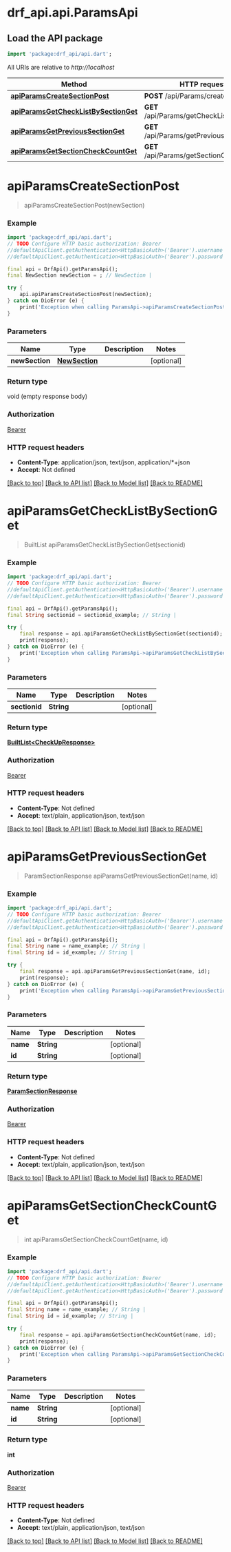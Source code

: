 # drf_api.api.ParamsApi

## Load the API package
```dart
import 'package:drf_api/api.dart';
```

All URIs are relative to *http://localhost*

Method | HTTP request | Description
------------- | ------------- | -------------
[**apiParamsCreateSectionPost**](ParamsApi.md#apiparamscreatesectionpost) | **POST** /api/Params/createSection | 
[**apiParamsGetCheckListBySectionGet**](ParamsApi.md#apiparamsgetchecklistbysectionget) | **GET** /api/Params/getCheckListBySection | 
[**apiParamsGetPreviousSectionGet**](ParamsApi.md#apiparamsgetprevioussectionget) | **GET** /api/Params/getPreviousSection | 
[**apiParamsGetSectionCheckCountGet**](ParamsApi.md#apiparamsgetsectioncheckcountget) | **GET** /api/Params/getSectionCheckCount | 


# **apiParamsCreateSectionPost**
> apiParamsCreateSectionPost(newSection)



### Example
```dart
import 'package:drf_api/api.dart';
// TODO Configure HTTP basic authorization: Bearer
//defaultApiClient.getAuthentication<HttpBasicAuth>('Bearer').username = 'YOUR_USERNAME'
//defaultApiClient.getAuthentication<HttpBasicAuth>('Bearer').password = 'YOUR_PASSWORD';

final api = DrfApi().getParamsApi();
final NewSection newSection = ; // NewSection | 

try {
    api.apiParamsCreateSectionPost(newSection);
} catch on DioError (e) {
    print('Exception when calling ParamsApi->apiParamsCreateSectionPost: $e\n');
}
```

### Parameters

Name | Type | Description  | Notes
------------- | ------------- | ------------- | -------------
 **newSection** | [**NewSection**](NewSection.md)|  | [optional] 

### Return type

void (empty response body)

### Authorization

[Bearer](../README.md#Bearer)

### HTTP request headers

 - **Content-Type**: application/json, text/json, application/*+json
 - **Accept**: Not defined

[[Back to top]](#) [[Back to API list]](../README.md#documentation-for-api-endpoints) [[Back to Model list]](../README.md#documentation-for-models) [[Back to README]](../README.md)

# **apiParamsGetCheckListBySectionGet**
> BuiltList<CheckUpResponse> apiParamsGetCheckListBySectionGet(sectionid)



### Example
```dart
import 'package:drf_api/api.dart';
// TODO Configure HTTP basic authorization: Bearer
//defaultApiClient.getAuthentication<HttpBasicAuth>('Bearer').username = 'YOUR_USERNAME'
//defaultApiClient.getAuthentication<HttpBasicAuth>('Bearer').password = 'YOUR_PASSWORD';

final api = DrfApi().getParamsApi();
final String sectionid = sectionid_example; // String | 

try {
    final response = api.apiParamsGetCheckListBySectionGet(sectionid);
    print(response);
} catch on DioError (e) {
    print('Exception when calling ParamsApi->apiParamsGetCheckListBySectionGet: $e\n');
}
```

### Parameters

Name | Type | Description  | Notes
------------- | ------------- | ------------- | -------------
 **sectionid** | **String**|  | [optional] 

### Return type

[**BuiltList&lt;CheckUpResponse&gt;**](CheckUpResponse.md)

### Authorization

[Bearer](../README.md#Bearer)

### HTTP request headers

 - **Content-Type**: Not defined
 - **Accept**: text/plain, application/json, text/json

[[Back to top]](#) [[Back to API list]](../README.md#documentation-for-api-endpoints) [[Back to Model list]](../README.md#documentation-for-models) [[Back to README]](../README.md)

# **apiParamsGetPreviousSectionGet**
> ParamSectionResponse apiParamsGetPreviousSectionGet(name, id)



### Example
```dart
import 'package:drf_api/api.dart';
// TODO Configure HTTP basic authorization: Bearer
//defaultApiClient.getAuthentication<HttpBasicAuth>('Bearer').username = 'YOUR_USERNAME'
//defaultApiClient.getAuthentication<HttpBasicAuth>('Bearer').password = 'YOUR_PASSWORD';

final api = DrfApi().getParamsApi();
final String name = name_example; // String | 
final String id = id_example; // String | 

try {
    final response = api.apiParamsGetPreviousSectionGet(name, id);
    print(response);
} catch on DioError (e) {
    print('Exception when calling ParamsApi->apiParamsGetPreviousSectionGet: $e\n');
}
```

### Parameters

Name | Type | Description  | Notes
------------- | ------------- | ------------- | -------------
 **name** | **String**|  | [optional] 
 **id** | **String**|  | [optional] 

### Return type

[**ParamSectionResponse**](ParamSectionResponse.md)

### Authorization

[Bearer](../README.md#Bearer)

### HTTP request headers

 - **Content-Type**: Not defined
 - **Accept**: text/plain, application/json, text/json

[[Back to top]](#) [[Back to API list]](../README.md#documentation-for-api-endpoints) [[Back to Model list]](../README.md#documentation-for-models) [[Back to README]](../README.md)

# **apiParamsGetSectionCheckCountGet**
> int apiParamsGetSectionCheckCountGet(name, id)



### Example
```dart
import 'package:drf_api/api.dart';
// TODO Configure HTTP basic authorization: Bearer
//defaultApiClient.getAuthentication<HttpBasicAuth>('Bearer').username = 'YOUR_USERNAME'
//defaultApiClient.getAuthentication<HttpBasicAuth>('Bearer').password = 'YOUR_PASSWORD';

final api = DrfApi().getParamsApi();
final String name = name_example; // String | 
final String id = id_example; // String | 

try {
    final response = api.apiParamsGetSectionCheckCountGet(name, id);
    print(response);
} catch on DioError (e) {
    print('Exception when calling ParamsApi->apiParamsGetSectionCheckCountGet: $e\n');
}
```

### Parameters

Name | Type | Description  | Notes
------------- | ------------- | ------------- | -------------
 **name** | **String**|  | [optional] 
 **id** | **String**|  | [optional] 

### Return type

**int**

### Authorization

[Bearer](../README.md#Bearer)

### HTTP request headers

 - **Content-Type**: Not defined
 - **Accept**: text/plain, application/json, text/json

[[Back to top]](#) [[Back to API list]](../README.md#documentation-for-api-endpoints) [[Back to Model list]](../README.md#documentation-for-models) [[Back to README]](../README.md)

